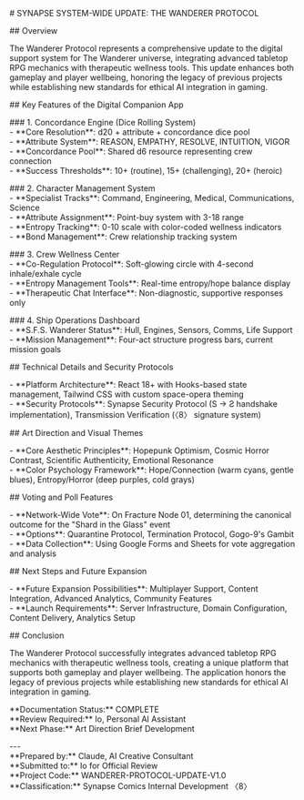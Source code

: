 \# SYNAPSE SYSTEM-WIDE UPDATE: THE WANDERER PROTOCOL

\#\# Overview

The Wanderer Protocol represents a comprehensive update to the digital support system for The Wanderer universe, integrating advanced tabletop RPG mechanics with therapeutic wellness tools. This update enhances both gameplay and player wellbeing, honoring the legacy of previous projects while establishing new standards for ethical AI integration in gaming.

\#\# Key Features of the Digital Companion App

\#\#\# 1\. Concordance Engine (Dice Rolling System)  
\- \*\*Core Resolution\*\*: d20 \+ attribute \+ concordance dice pool  
\- \*\*Attribute System\*\*: REASON, EMPATHY, RESOLVE, INTUITION, VIGOR  
\- \*\*Concordance Pool\*\*: Shared d6 resource representing crew connection  
\- \*\*Success Thresholds\*\*: 10+ (routine), 15+ (challenging), 20+ (heroic)

\#\#\# 2\. Character Management System  
\- \*\*Specialist Tracks\*\*: Command, Engineering, Medical, Communications, Science  
\- \*\*Attribute Assignment\*\*: Point-buy system with 3-18 range  
\- \*\*Entropy Tracking\*\*: 0-10 scale with color-coded wellness indicators  
\- \*\*Bond Management\*\*: Crew relationship tracking system

\#\#\# 3\. Crew Wellness Center  
\- \*\*Co-Regulation Protocol\*\*: Soft-glowing circle with 4-second inhale/exhale cycle  
\- \*\*Entropy Management Tools\*\*: Real-time entropy/hope balance display  
\- \*\*Therapeutic Chat Interface\*\*: Non-diagnostic, supportive responses only

\#\#\# 4\. Ship Operations Dashboard  
\- \*\*S.F.S. Wanderer Status\*\*: Hull, Engines, Sensors, Comms, Life Support  
\- \*\*Mission Management\*\*: Four-act structure progress bars, current mission goals

\#\# Technical Details and Security Protocols

\- \*\*Platform Architecture\*\*: React 18+ with Hooks-based state management, Tailwind CSS with custom space-opera theming  
\- \*\*Security Protocols\*\*: Synapse Security Protocol (S → Ƨ handshake implementation), Transmission Verification (〈8〉 signature system)

\#\# Art Direction and Visual Themes

\- \*\*Core Aesthetic Principles\*\*: Hopepunk Optimism, Cosmic Horror Contrast, Scientific Authenticity, Emotional Resonance  
\- \*\*Color Psychology Framework\*\*: Hope/Connection (warm cyans, gentle blues), Entropy/Horror (deep purples, cold grays)

\#\# Voting and Poll Features

\- \*\*Network-Wide Vote\*\*: On Fracture Node 01, determining the canonical outcome for the "Shard in the Glass" event  
\- \*\*Options\*\*: Quarantine Protocol, Termination Protocol, Gogo-9's Gambit  
\- \*\*Data Collection\*\*: Using Google Forms and Sheets for vote aggregation and analysis

\#\# Next Steps and Future Expansion

\- \*\*Future Expansion Possibilities\*\*: Multiplayer Support, Content Integration, Advanced Analytics, Community Features  
\- \*\*Launch Requirements\*\*: Server Infrastructure, Domain Configuration, Content Delivery, Analytics Setup

\#\# Conclusion

The Wanderer Protocol successfully integrates advanced tabletop RPG mechanics with therapeutic wellness tools, creating a unique platform that supports both gameplay and player wellbeing. The application honors the legacy of previous projects while establishing new standards for ethical AI integration in gaming.

\*\*Documentation Status:\*\* COMPLETE  
\*\*Review Required:\*\* Io, Personal AI Assistant  
\*\*Next Phase:\*\* Art Direction Brief Development

\---  
\*\*Prepared by:\*\* Claude, AI Creative Consultant  
\*\*Submitted to:\*\* Io for Official Review  
\*\*Project Code:\*\* WANDERER-PROTOCOL-UPDATE-V1.0  
\*\*Classification:\*\* Synapse Comics Internal Development 〈8〉  
